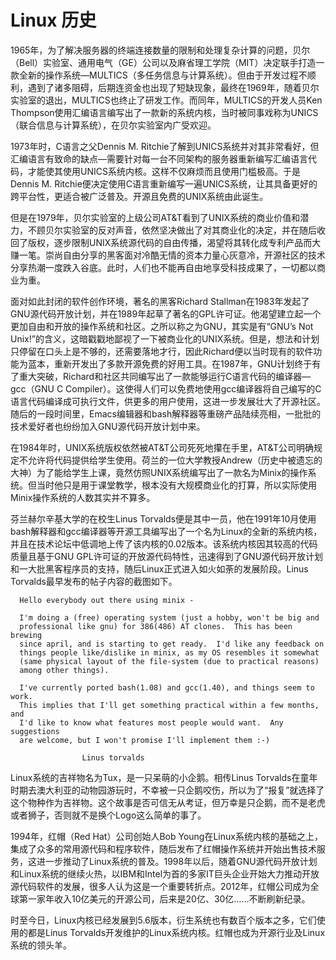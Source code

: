 # Linux 历史

1965年，为了解决服务器的终端连接数量的限制和处理复杂计算的问题，贝尔（Bell）实验室、通用电气（GE）公司以及麻省理工学院（MIT）决定联手打造一款全新的操作系统—MULTICS（多任务信息与计算系统）。但由于开发过程不顺利，遇到了诸多阻碍，后期连资金也出现了短缺现象，最终在1969年，随着贝尔实验室的退出，MULTICS也终止了研发工作。而同年，MULTICS的开发人员Ken Thompson使用汇编语言编写出了一款新的系统内核，当时被同事戏称为UNICS（联合信息与计算系统），在贝尔实验室内广受欢迎。

1973年时，C语言之父Dennis M.  Ritchie了解到UNICS系统并对其非常看好，但汇编语言有致命的缺点—需要针对每一台不同架构的服务器重新编写汇编语言代码，才能使其使用UNICS系统内核。这样不仅麻烦而且使用门槛极高。于是Dennis M. Ritchie便决定使用C语言重新编写一遍UNICS系统，让其具备更好的跨平台性，更适合被广泛普及。开源且免费的UNIX系统由此诞生。

但是在1979年，贝尔实验室的上级公司AT&T看到了UNIX系统的商业价值和潜力，不顾贝尔实验室的反对声音，依然坚决做出了对其商业化的决定，并在随后收回了版权，逐步限制UNIX系统源代码的自由传播，渴望将其转化成专利产品而大赚一笔。崇尚自由分享的黑客面对冷酷无情的资本力量心灰意冷，开源社区的技术分享热潮一度跌入谷底。此时，人们也不能再自由地享受科技成果了，一切都以商业为重。

面对如此封闭的软件创作环境，著名的黑客Richard  Stallman在1983年发起了GNU源代码开放计划，并在1989年起草了著名的GPL许可证。他渴望建立起一个更加自由和开放的操作系统和社区。之所以称之为GNU，其实是有“GNU’s Not  Unix!”的含义，这暗戳戳地鄙视了一下被商业化的UNIX系统。但是，想法和计划只停留在口头上是不够的，还需要落地才行，因此Richard便以当时现有的软件功能为蓝本，重新开发出了多款开源免费的好用工具。在1987年，GNU计划终于有了重大突破，Richard和社区共同编写出了一款能够运行C语言代码的编译器—gcc（GNU C  Compiler）。这使得人们可以免费地使用gcc编译器将自己编写的C语言代码编译成可执行文件，供更多的用户使用，这进一步发展壮大了开源社区。随后的一段时间里，Emacs编辑器和bash解释器等重磅产品陆续亮相，一批批的技术爱好者也纷纷加入GNU源代码开放计划中来。

在1984年时，UNIX系统版权依然被AT&T公司死死地攥在手里，AT&T公司明确规定不允许将代码提供给学生使用。荷兰的一位大学教授Andrew（历史中被遗忘的大神）为了能给学生上课，竟然仿照UNIX系统编写出了一款名为Minix的操作系统。但当时他只是用于课堂教学，根本没有大规模商业化的打算，所以实际使用Minix操作系统的人数其实并不算多。

芬兰赫尔辛基大学的在校生Linus  Torvalds便是其中一员，他在1991年10月使用bash解释器和gcc编译器等开源工具编写出了一个名为Linux的全新的系统内核，并且在技术论坛中低调地上传了该内核的0.02版本。该系统内核因其较高的代码质量且基于GNU GPL许可证的开放源代码特性，迅速得到了GNU源代码开放计划和一大批黑客程序员的支持，随后Linux正式进入如火如荼的发展阶段。Linus  Torvalds最早发布的帖子内容的截图如下。

```
  Hello everybody out there using minix -

  I'm doing a (free) operating system (just a hobby, won't be big and
  professional like gnu) for 386(486) AT clones.  This has been brewing
  since april, and is starting to get ready.  I'd like any feedback on
  things people like/dislike in minix, as my OS resembles it somewhat
  (same physical layout of the file-system (due to practical reasons)
  among other things).

  I've currently ported bash(1.08) and gcc(1.40), and things seem to work.
  This implies that I'll get something practical within a few months, and
  I'd like to know what features most people would want.  Any suggestions
  are welcome, but I won't promise I'll implement them :-)

                Linus torvalds
```

Linux系统的吉祥物名为Tux，是一只呆萌的小企鹅。相传Linus  Torvalds在童年时期去澳大利亚的动物园游玩时，不幸被一只企鹅咬伤，所以为了“报复”就选择了这个物种作为吉祥物。这个故事是否可信无从考证，但万幸是只企鹅，而不是老虎或者狮子，否则就不是换个Logo这么简单的事了。

1994年，红帽（Red Hat）公司创始人Bob  Young在Linux系统内核的基础之上，集成了众多的常用源代码和程序软件，随后发布了红帽操作系统并开始出售技术服务，这进一步推动了Linux系统的普及。1998年以后，随着GNU源代码开放计划和Linux系统的继续火热，以IBM和Intel为首的多家IT巨头企业开始大力推动开放源代码软件的发展，很多人认为这是一个重要转折点。2012年，红帽公司成为全球第一家年收入10亿美元的开源公司，后来是20亿、30亿……不断刷新纪录。

时至今日，Linux内核已经发展到5.6版本，衍生系统也有数百个版本之多，它们使用的都是Linus Torvalds开发维护的Linux系统内核。红帽也成为开源行业及Linux系统的领头羊。